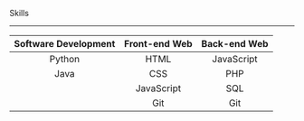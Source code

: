 Skills

---

| Software Development | Front-end Web | Back-end Web |
|:--------------------:|:-------------:|:------------:|
|        Python        |      HTML     |  JavaScript  |
|         Java         |      CSS      |      PHP     |
|                      |   JavaScript  |      SQL     |
|                      |      Git      |      Git     |
